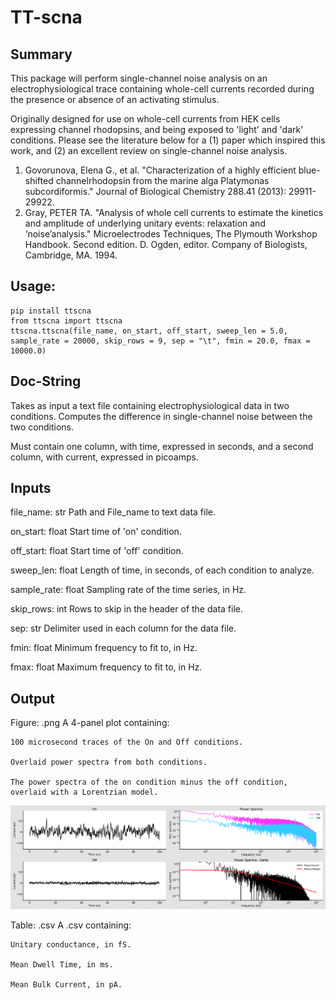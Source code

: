 # TT-scna

## Summary
This package will perform single-channel noise analysis on an electrophysiological trace containing whole-cell currents recorded during the presence or absence of an activating stimulus.

Originally designed for use on whole-cell currents from HEK cells expressing channel rhodopsins, and being exposed to 'light' and 'dark' conditions. Please see the literature below for a (1) paper which inspired this work, and (2) an excellent review on single-channel noise analysis.

1. Govorunova, Elena G., et al. "Characterization of a highly efficient blue-shifted channelrhodopsin from the marine alga Platymonas subcordiformis." Journal of Biological Chemistry 288.41 (2013): 29911-29922.
2. Gray, PETER TA. "Analysis of whole cell currents to estimate the kinetics and amplitude of underlying unitary events: relaxation and ‘noise’analysis." Microelectrodes Techniques, The Plymouth Workshop Handbook. Second edition. D. Ogden, editor. Company of Biologists, Cambridge, MA. 1994.

## Usage:

    pip install ttscna
    from ttscna import ttscna
    ttscna.ttscna(file_name, on_start, off_start, sweep_len = 5.0, sample_rate = 20000, skip_rows = 9, sep = "\t", fmin = 20.0, fmax = 10000.0)

## Doc-String
Takes as input a text file containing electrophysiological data in two conditions.
Computes the difference in single-channel noise between the two conditions.

Must contain one column, with time, expressed in seconds,
and a second column, with current, expressed in picoamps.

Inputs
----------
file_name: str
    Path and File_name to text data file.

on_start: float
    Start time of 'on' condition.

off_start: float
    Start time of 'off' condition.

sweep_len: float
    Length of time, in seconds, of each condition to analyze.

sample_rate: float
    Sampling rate of the time series, in Hz.

skip_rows: int
    Rows to skip in the header of the data file.

sep: str
    Delimiter used in each column for the data file.

fmin: float
    Minimum frequency to fit to, in Hz.

fmax: float
    Maximum frequency to fit to, in Hz.

Output
----------
Figure: .png
    A 4-panel plot containing:
        
    100 microsecond traces of the On and Off conditions.
    
    Overlaid power spectra from both conditions.
        
    The power spectra of the on condition minus the off condition, 
    overlaid with a Lorentzian model.
        
![Example Results](https://github.com/tobyturney151/TT-scna/blob/main/example_data.png?raw=true)

Table: .csv
    A .csv containing:

    Unitary conductance, in fS.
    
    Mean Dwell Time, in ms.
        
    Mean Bulk Current, in pA.
